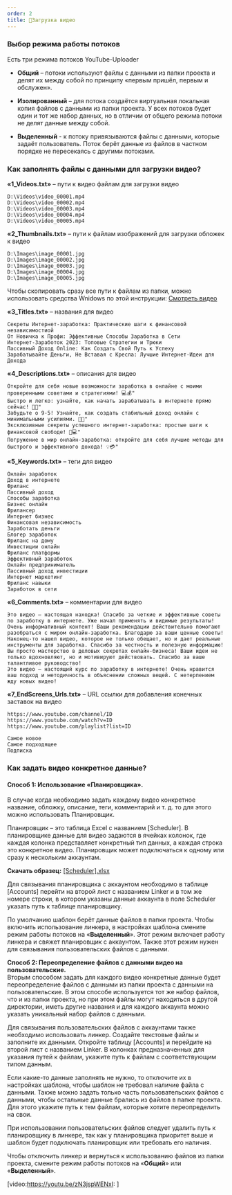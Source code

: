 ```yaml
---
order: 2
title: 🔀Загрузка видео
---
```


### **Выбор режима работы потоков**

Есть три режима потоков YouTube-Uploader

-  **Общий** – потоки используют файлы с данными из папки проекта и делят их между собой по принципу «первым пришёл, первым и обслужен».

-  **Изолированный** – для потока создаётся виртуальная локальная копия файлов с данными из папки проекта. У всех потоков будет один и тот же набор данных, но в отличии от общего режима потоки не делят данные между собой.

-  **Выделенный** - к потоку привязываются файлы с данными, которые задаёт пользователь. Поток берёт данные из файлов в частном порядке не пересекаясь с другими потоками.

### **Как заполнять файлы с данными для загрузки видео?**

**«1_Videos.txt»** – пути к видео файлам для загрузки видео

```
D:\Videos\video_00001.mp4
D:\Videos\video_00002.mp4
D:\Videos\video_00003.mp4
D:\Videos\video_00004.mp4
D:\Videos\video_00005.mp4
```

**«2_Thumbnails.txt»** – пути к файлам изображений для загрузки обложек к видео

```
D:\Images\image_00001.jpg
D:\Images\image_00002.jpg
D:\Images\image_00003.jpg
D:\Images\image_00004.jpg
D:\Images\image_00005.jpg
```

Чтобы скопировать сразу все пути к файлам из папки, можно использовать средства Wnidows по этой инструкции: [Смотреть видео](https://www.youtube.com/watch?v=Z4V6sIms4k4)

**«3_Titles.txt»** – названия для видео

```Plaintext
Секреты Интернет-заработка: Практические шаги к финансовой независимостиой
От Новичка к Профи: Эффективные Способы Заработка в Сети
Интернет-Заработок 2023: Топовые Стратегии и Трюки
Пассивный Доход Online: Как Создать Свой Путь к Успеху
Зарабатывайте Деньги, Не Вставая с Кресла: Лучшие Интернет-Идеи для Дохода
```

**«4_Descriptions.txt»** – описания для видео

```
Откройте для себя новые возможности заработка в онлайне с моими проверенными советами и стратегиями! 💻💰"
Быстро и легко: узнайте, как начать зарабатывать в интернете прямо сейчас! 🚀💸"
Забудьте о 9-5! Узнайте, как создать стабильный доход онлайн с минимальными усилиями. 💼🌐"
Эксклюзивные секреты успешного интернет-заработка: простые шаги к финансовой свободе! 🌟💻"
Погружение в мир онлайн-заработка: откройте для себя лучшие методы для быстрого и эффективного дохода! 💡💳"
```

**«5_Keywords.txt»** – теги для видео

```
Онлайн заработок
Доход в интернете
Фриланс
Пассивный доход
Способы заработка
Бизнес онлайн
Фрилансер
Интернет бизнес
Финансовая независимость
Заработать деньги
Блогер заработок
Фриланс на дому
Инвестиции онлайн
Фриланс платформы
Эффективный заработок
Онлайн предприниматель
Пассивный доход инвестиции
Интернет маркетинг
Фриланс навыки
Заработок в сети
```

**«6_Comments.txt»** – комментарии для видео

```
Это видео — настоящая находка! Спасибо за четкие и эффективные советы по заработку в интернете. Уже начал применять и видимые результаты!
Очень информативный контент! Ваши рекомендации действительно помогают разобраться с миром онлайн-заработка. Благодарю за ваши ценные советы!
Наконец-то нашел видео, которое не только обещает, но и дает реальные инструменты для заработка. Спасибо за честность и полезную информацию!
Вы просто мастерство в деловых секретах онлайн-бизнеса! Ваши идеи не только вдохновляют, но и мотивируют действовать. Спасибо за ваше талантливое руководство!
Это видео – настоящий курс по заработку в интернете! Очень нравится ваш подход и методичность в объяснении сложных вещей. С нетерпением жду новых видео!
```

**«7_EndScreens_Urls.txt»** – URL ссылки для добавления конечных заставок на видео

```
https://www.youtube.com/channel/ID
https://www.youtube.com/watch?v=ID
https://www.youtube.com/playlist?list=ID
```

```
Самое новое
Самое подходящее
Подписка
```

### **Как задать видео конкретное данные?**

#### **Способ 1: Использование «Планировщика».**

В случае когда необходимо задать каждому видео конкретное название, обложку, описание, теги, комментарий и т. д. то для этого можно использовать Планировщик.

Планировщик – это таблица Excel с названием \[Scheduler\]. В планировщике данные для видео задаются в ячейках колонок, где каждая колонка представляет конкретный тип данных, а каждая строка это конкретное видео. Планировщик может подключаться к одному или сразу к нескольким аккаунтам.

**Скачать образец:** [\[Scheduler\].xlsx](./[Scheduler].xlsx)

Для связывания планировщика с аккаунтом необходимо в таблице \[Accounts\] перейти на второй лист с названием Linker и в том же номере строки, в котором указаны данные аккаунта в поле Scheduler указать путь к таблице планировщику.

По умолчанию шаблон берёт данные файлов в папки проекта. Чтобы включить использование линкера, в настройках шаблона смените режим работы потоков на «**Выделенный**». Этот режим включает работу линкера и свяжет планировщик с аккаунтом. Также этот режим нужен для связывания пользовательских файлов с данными.

**Способ 2: Переопределение файлов с данными видео на пользовательские.**\
Вторым способом задать для каждого видео конкретные данные будет переопределение файлов с данными из папки проекта с данными на пользовательские. В этом способе используется тот же набор файлов, что и из папки проекта, но при этом файлы могут находиться в другой директории, иметь другие названия и для каждого аккаунта можно указать уникальный набор файлов с данными.

Для связывания пользовательских файлов с аккаунтами также необходимо использовать линкер. Создайте текстовые файлы и заполните их данными. Откройте таблицу \[Accounts\] и перейдите на второй лист с названием Linker. В колонках предназначенных для указания путей к файлам, укажите путь к файлам с соответствующим типом данным.

Если какие-то данные заполнять не нужно, то отключите их в настройках шаблона, чтобы шаблон не требовал наличие файла с данными. Также можно задать только часть пользовательских файлов с данными, чтобы остальные данные брались из файлов в папке проекта. Для этого укажите путь к тем файлам, которые хотите переопределить на свои.

При использовании пользовательских файлов следует удалить путь к планировщику в линкере, так как у планировщика приоритет выше и шаблон будет подключать планировщик или требовать его наличия.

Чтобы отключить линкер и вернуться к использованию файлов из папки проекта, смените режим работы потоков на «**Общий**» или «**Выделенный**».

[video:https://youtu.be/zN3jspWENxI: ]